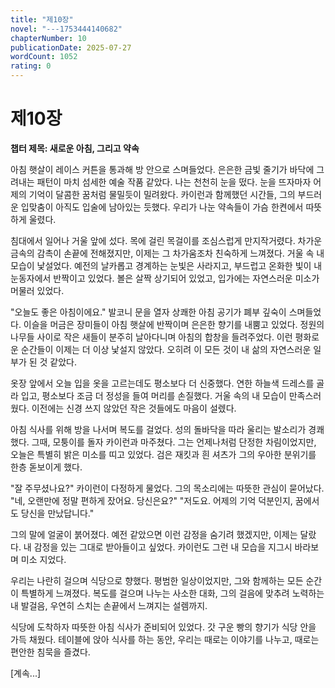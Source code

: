 ```yaml
---
title: "제10장"
novel: "---1753444140682"
chapterNumber: 10
publicationDate: 2025-07-27
wordCount: 1052
rating: 0
---
```


# 제10장

**챕터 제목: 새로운 아침, 그리고 약속**

아침 햇살이 레이스 커튼을 통과해 방 안으로 스며들었다. 은은한 금빛 줄기가 바닥에 그려내는 패턴이 마치 섬세한 예술 작품 같았다. 나는 천천히 눈을 떴다. 눈을 뜨자마자 어제의 기억이 달콤한 꿈처럼 물밀듯이 밀려왔다. 카이런과 함께했던 시간들, 그의 부드러운 입맞춤이 아직도 입술에 남아있는 듯했다. 우리가 나눈 약속들이 가슴 한켠에서 따뜻하게 울렸다.

침대에서 일어나 거울 앞에 섰다. 목에 걸린 목걸이를 조심스럽게 만지작거렸다. 차가운 금속의 감촉이 손끝에 전해졌지만, 이제는 그 차가움조차 친숙하게 느껴졌다. 거울 속 내 모습이 낯설었다. 예전의 날카롭고 경계하는 눈빛은 사라지고, 부드럽고 온화한 빛이 내 눈동자에서 반짝이고 있었다. 볼은 살짝 상기되어 있었고, 입가에는 자연스러운 미소가 머물러 있었다.

"오늘도 좋은 아침이에요." 
발코니 문을 열자 상쾌한 아침 공기가 폐부 깊숙이 스며들었다. 이슬을 머금은 장미들이 아침 햇살에 반짝이며 은은한 향기를 내뿜고 있었다. 정원의 나무들 사이로 작은 새들이 분주히 날아다니며 아침의 합창을 들려주었다. 이런 평화로운 순간들이 이제는 더 이상 낯설지 않았다. 오히려 이 모든 것이 내 삶의 자연스러운 일부가 된 것 같았다.

옷장 앞에서 오늘 입을 옷을 고르는데도 평소보다 더 신중했다. 연한 하늘색 드레스를 골라 입고, 평소보다 조금 더 정성을 들여 머리를 손질했다. 거울 속의 내 모습이 만족스러웠다. 이전에는 신경 쓰지 않았던 작은 것들에도 마음이 설렜다.

아침 식사를 위해 방을 나서며 복도를 걸었다. 성의 돌바닥을 따라 울리는 발소리가 경쾌했다. 그때, 모퉁이를 돌자 카이런과 마주쳤다. 그는 언제나처럼 단정한 차림이었지만, 오늘은 특별히 밝은 미소를 띠고 있었다. 검은 재킷과 흰 셔츠가 그의 우아한 분위기를 한층 돋보이게 했다.

"잘 주무셨나요?" 카이런이 다정하게 물었다. 그의 목소리에는 따뜻한 관심이 묻어났다.
"네, 오랜만에 정말 편하게 잤어요. 당신은요?"
"저도요. 어제의 기억 덕분인지, 꿈에서도 당신을 만났답니다."

그의 말에 얼굴이 붉어졌다. 예전 같았으면 이런 감정을 숨기려 했겠지만, 이제는 달랐다. 내 감정을 있는 그대로 받아들이고 싶었다. 카이런도 그런 내 모습을 지그시 바라보며 미소 지었다.

우리는 나란히 걸으며 식당으로 향했다. 평범한 일상이었지만, 그와 함께하는 모든 순간이 특별하게 느껴졌다. 복도를 걸으며 나누는 사소한 대화, 그의 걸음에 맞추려 노력하는 내 발걸음, 우연히 스치는 손끝에서 느껴지는 설렘까지.

식당에 도착하자 따뜻한 아침 식사가 준비되어 있었다. 갓 구운 빵의 향기가 식당 안을 가득 채웠다. 테이블에 앉아 식사를 하는 동안, 우리는 때로는 이야기를 나누고, 때로는 편안한 침묵을 즐겼다.

[계속...]